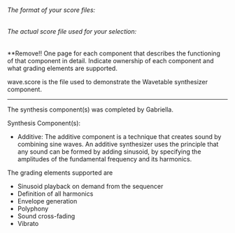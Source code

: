 

###### The format of your score files:

###### The actual score file used for your selection: 


**Remove!! One page for each component that describes the functioning of that component in detail.  Indicate ownership of each component and what grading elements are supported.




wave.score is the file used to demonstrate the Wavetable synthesizer component.
____________________________________________________
The synthesis component(s) was completed by Gabriella.

Synthesis Component(s):
- Additive:
The additive component is a technique that creates sound by combining sine waves. An additive synthesizer uses the principle that any sound can be formed by adding sinusoid, by specifying the amplitudes of the fundamental frequency and its harmonics.

The grading elements supported are 
- Sinusoid playback on demand from the sequencer
- Definition of all harmonics
- Envelope generation
- Polyphony
- Sound cross-fading
- Vibrato
